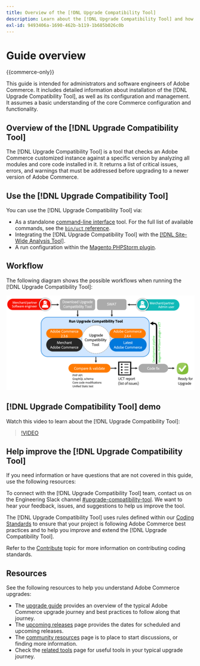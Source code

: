 ```yaml
---
title: Overview of the [!DNL Upgrade Compatibility Tool]
description: Learn about the [!DNL Upgrade Compatibility Tool] and how it can help you with your Adobe Commerce project.
exl-id: 9493406a-1690-462b-b119-1b685b026c0b
---
```

# Guide overview

{{commerce-only}}

This guide is intended for administrators and software engineers of Adobe Commerce. It includes detailed information about installation of the [!DNL Upgrade Compatibility Tool], as well as its configuration and management. It assumes a basic understanding of the core Commerce configuration and functionality.

## Overview of the [!DNL Upgrade Compatibility Tool]

The [!DNL Upgrade Compatibility Tool] is a tool that checks an Adobe Commerce customized instance against a specific version by analyzing all modules and core code installed in it. It returns a list of critical issues, errors, and warnings that must be addressed before upgrading to a newer version of Adobe Commerce.

## Use the [!DNL Upgrade Compatibility Tool]

You can use the [!DNL Upgrade Compatibility Tool] via:

- As a standalone [command-line interface](../upgrade-compatibility-tool/run.md) tool. For the full list of available commands, see the [`bin/uct` reference](../../tools/reference/uct.md).
- Integrating the [!DNL Upgrade Compatibility Tool] with the [[!DNL Site-Wide Analysis Tool]](../upgrade-compatibility-tool/integrate-analysis-tool.md).
- A run configuration within the [Magento PHPStorm plugin](../upgrade-compatibility-tool/run-configuration-phpstorm-plugin.md).

## Workflow

The following diagram shows the possible workflows when running the [!DNL Upgrade Compatibility Tool]:

![[!DNL Upgrade Compatibility Tool] Diagram](../../assets/upgrade-guide/uct-diagram-v5.png)

## [!DNL Upgrade Compatibility Tool] demo

Watch this video to learn about the [!DNL Upgrade Compatibility Tool]:

>[!VIDEO](https://video.tv.adobe.com/v/341245?quality=12)

## Help improve the [!DNL Upgrade Compatibility Tool]

If you need information or have questions that are not covered in this guide, use the following resources:

To connect with the [!DNL Upgrade Compatibility Tool] team, contact us on the Engineering Slack channel [#upgrade-compatibility-tool](https://magentocommeng.slack.com/archives/C019Y143U9F). We want to hear your feedback, issues, and suggestions to help us improve the tool.

The [!DNL Upgrade Compatibility Tool] uses rules defined within our [Coding Standards](https://developer.adobe.com/commerce/php/coding-standards/) to ensure that your project is following Adobe Commerce best practices and to help you improve and extend the [!DNL Upgrade Compatibility Tool].

Refer to the [Contribute](https://developer.adobe.com/commerce/php/coding-standards/contributing/) topic for more information on contributing coding standards.

## Resources

See the following resources to help you understand Adobe Commerce upgrades:

- The [upgrade guide](../overview.md) provides an overview of the typical Adobe Commerce upgrade journey and best practices to follow along that journey.
- The [upcoming releases](https://devdocs.magento.com/release/) page provides the dates for scheduled and upcoming releases.
- The [community resources](https://developer.adobe.com/commerce/contributor/community/) page is to place to start discussions, or finding more information.
- Check the [related tools](../upgrade-compatibility-tool/related-tools.md) page for useful tools in your typical upgrade journey.
